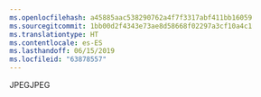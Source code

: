 ```yaml
---
ms.openlocfilehash: a45885aac538290762a4f7f3317abf411bb16059
ms.sourcegitcommit: 1bb00d2f4343e73ae8d58668f02297a3cf10a4c1
ms.translationtype: HT
ms.contentlocale: es-ES
ms.lasthandoff: 06/15/2019
ms.locfileid: "63878557"
---
```

<span data-ttu-id="ab302-101">JPEG</span><span class="sxs-lookup"><span data-stu-id="ab302-101">JPEG</span></span>